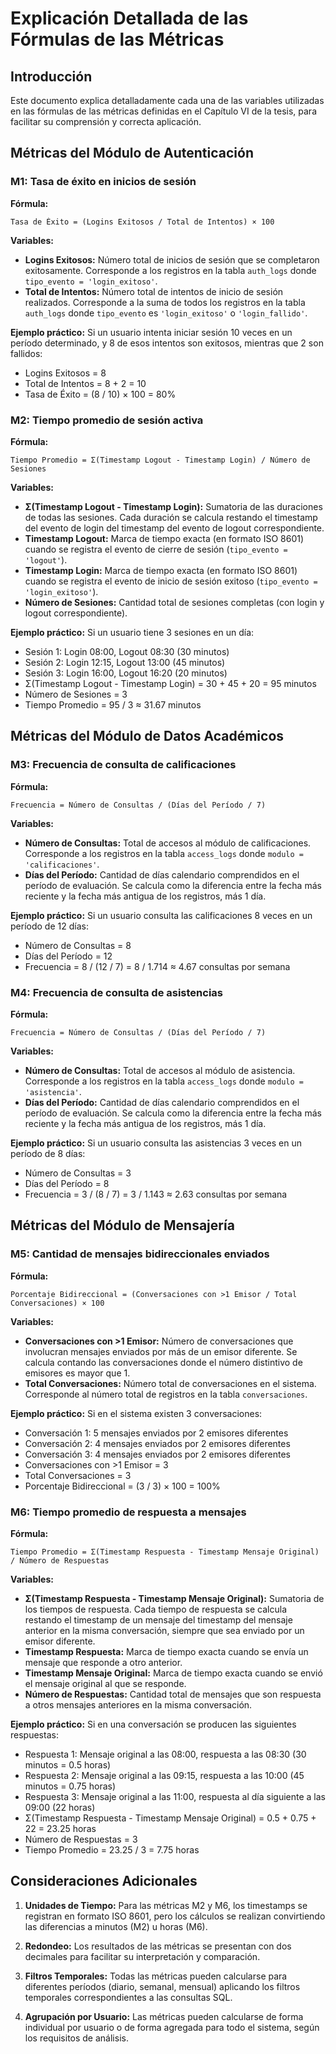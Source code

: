 # Explicación Detallada de las Fórmulas de las Métricas

## Introducción

Este documento explica detalladamente cada una de las variables utilizadas en las fórmulas de las métricas definidas en el Capítulo VI de la tesis, para facilitar su comprensión y correcta aplicación.

## Métricas del Módulo de Autenticación

### M1: Tasa de éxito en inicios de sesión

**Fórmula:**
```
Tasa de Éxito = (Logins Exitosos / Total de Intentos) × 100
```

**Variables:**
- **Logins Exitosos:** Número total de inicios de sesión que se completaron exitosamente. Corresponde a los registros en la tabla `auth_logs` donde `tipo_evento = 'login_exitoso'`.
- **Total de Intentos:** Número total de intentos de inicio de sesión realizados. Corresponde a la suma de todos los registros en la tabla `auth_logs` donde `tipo_evento` es `'login_exitoso'` o `'login_fallido'`.

**Ejemplo práctico:**
Si un usuario intenta iniciar sesión 10 veces en un período determinado, y 8 de esos intentos son exitosos, mientras que 2 son fallidos:
- Logins Exitosos = 8
- Total de Intentos = 8 + 2 = 10
- Tasa de Éxito = (8 / 10) × 100 = 80%

### M2: Tiempo promedio de sesión activa

**Fórmula:**
```
Tiempo Promedio = Σ(Timestamp Logout - Timestamp Login) / Número de Sesiones
```

**Variables:**
- **Σ(Timestamp Logout - Timestamp Login):** Sumatoria de las duraciones de todas las sesiones. Cada duración se calcula restando el timestamp del evento de login del timestamp del evento de logout correspondiente.
- **Timestamp Logout:** Marca de tiempo exacta (en formato ISO 8601) cuando se registra el evento de cierre de sesión (`tipo_evento = 'logout'`).
- **Timestamp Login:** Marca de tiempo exacta (en formato ISO 8601) cuando se registra el evento de inicio de sesión exitoso (`tipo_evento = 'login_exitoso'`).
- **Número de Sesiones:** Cantidad total de sesiones completas (con login y logout correspondiente).

**Ejemplo práctico:**
Si un usuario tiene 3 sesiones en un día:
- Sesión 1: Login 08:00, Logout 08:30 (30 minutos)
- Sesión 2: Login 12:15, Logout 13:00 (45 minutos)
- Sesión 3: Login 16:00, Logout 16:20 (20 minutos)
- Σ(Timestamp Logout - Timestamp Login) = 30 + 45 + 20 = 95 minutos
- Número de Sesiones = 3
- Tiempo Promedio = 95 / 3 ≈ 31.67 minutos

## Métricas del Módulo de Datos Académicos

### M3: Frecuencia de consulta de calificaciones

**Fórmula:**
```
Frecuencia = Número de Consultas / (Días del Período / 7)
```

**Variables:**
- **Número de Consultas:** Total de accesos al módulo de calificaciones. Corresponde a los registros en la tabla `access_logs` donde `modulo = 'calificaciones'`.
- **Días del Período:** Cantidad de días calendario comprendidos en el período de evaluación. Se calcula como la diferencia entre la fecha más reciente y la fecha más antigua de los registros, más 1 día.

**Ejemplo práctico:**
Si un usuario consulta las calificaciones 8 veces en un período de 12 días:
- Número de Consultas = 8
- Días del Período = 12
- Frecuencia = 8 / (12 / 7) = 8 / 1.714 ≈ 4.67 consultas por semana

### M4: Frecuencia de consulta de asistencias

**Fórmula:**
```
Frecuencia = Número de Consultas / (Días del Período / 7)
```

**Variables:**
- **Número de Consultas:** Total de accesos al módulo de asistencia. Corresponde a los registros en la tabla `access_logs` donde `modulo = 'asistencia'`.
- **Días del Período:** Cantidad de días calendario comprendidos en el período de evaluación. Se calcula como la diferencia entre la fecha más reciente y la fecha más antigua de los registros, más 1 día.

**Ejemplo práctico:**
Si un usuario consulta las asistencias 3 veces en un período de 8 días:
- Número de Consultas = 3
- Días del Período = 8
- Frecuencia = 3 / (8 / 7) = 3 / 1.143 ≈ 2.63 consultas por semana

## Métricas del Módulo de Mensajería

### M5: Cantidad de mensajes bidireccionales enviados

**Fórmula:**
```
Porcentaje Bidireccional = (Conversaciones con >1 Emisor / Total Conversaciones) × 100
```

**Variables:**
- **Conversaciones con >1 Emisor:** Número de conversaciones que involucran mensajes enviados por más de un emisor diferente. Se calcula contando las conversaciones donde el número distintivo de emisores es mayor que 1.
- **Total Conversaciones:** Número total de conversaciones en el sistema. Corresponde al número total de registros en la tabla `conversaciones`.

**Ejemplo práctico:**
Si en el sistema existen 3 conversaciones:
- Conversación 1: 5 mensajes enviados por 2 emisores diferentes
- Conversación 2: 4 mensajes enviados por 2 emisores diferentes
- Conversación 3: 4 mensajes enviados por 2 emisores diferentes
- Conversaciones con >1 Emisor = 3
- Total Conversaciones = 3
- Porcentaje Bidireccional = (3 / 3) × 100 = 100%

### M6: Tiempo promedio de respuesta a mensajes

**Fórmula:**
```
Tiempo Promedio = Σ(Timestamp Respuesta - Timestamp Mensaje Original) / Número de Respuestas
```

**Variables:**
- **Σ(Timestamp Respuesta - Timestamp Mensaje Original):** Sumatoria de los tiempos de respuesta. Cada tiempo de respuesta se calcula restando el timestamp de un mensaje del timestamp del mensaje anterior en la misma conversación, siempre que sea enviado por un emisor diferente.
- **Timestamp Respuesta:** Marca de tiempo exacta cuando se envía un mensaje que responde a otro anterior.
- **Timestamp Mensaje Original:** Marca de tiempo exacta cuando se envió el mensaje original al que se responde.
- **Número de Respuestas:** Cantidad total de mensajes que son respuesta a otros mensajes anteriores en la misma conversación.

**Ejemplo práctico:**
Si en una conversación se producen las siguientes respuestas:
- Respuesta 1: Mensaje original a las 08:00, respuesta a las 08:30 (30 minutos = 0.5 horas)
- Respuesta 2: Mensaje original a las 09:15, respuesta a las 10:00 (45 minutos = 0.75 horas)
- Respuesta 3: Mensaje original a las 11:00, respuesta al día siguiente a las 09:00 (22 horas)
- Σ(Timestamp Respuesta - Timestamp Mensaje Original) = 0.5 + 0.75 + 22 = 23.25 horas
- Número de Respuestas = 3
- Tiempo Promedio = 23.25 / 3 = 7.75 horas

## Consideraciones Adicionales

1. **Unidades de Tiempo:** Para las métricas M2 y M6, los timestamps se registran en formato ISO 8601, pero los cálculos se realizan convirtiendo las diferencias a minutos (M2) u horas (M6).

2. **Redondeo:** Los resultados de las métricas se presentan con dos decimales para facilitar su interpretación y comparación.

3. **Filtros Temporales:** Todas las métricas pueden calcularse para diferentes períodos (diario, semanal, mensual) aplicando los filtros temporales correspondientes a las consultas SQL.

4. **Agrupación por Usuario:** Las métricas pueden calcularse de forma individual por usuario o de forma agregada para todo el sistema, según los requisitos de análisis.
